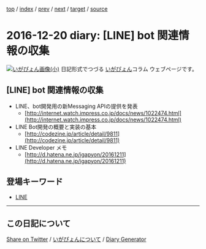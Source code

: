 [top](https://igapyon.github.io/diary/) 
 / [index](https://igapyon.github.io/diary/2016/index.html) 
 / [prev](https://igapyon.github.io/diary/2016/ig161219.html) 
 / [next](https://igapyon.github.io/diary/2016/ig161221.html) 
 / [target](https://igapyon.github.io/diary/2016/ig161220.html) 
 / [source](https://github.com/igapyon/diary/blob/gh-pages/2016/ig161220.html.src.md) 

2016-12-20 diary: [LINE] bot 関連情報の収集
=====================================================================================================
[![いがぴょん画像(小)](https://igapyon.github.io/diary/images/iga200306s.jpg "いがぴょん")](https://igapyon.github.io/diary/memo/memoigapyon.html) 日記形式でつづる [いがぴょん](https://igapyon.github.io/diary/memo/memoigapyon.html)コラム ウェブページです。

## [LINE] bot 関連情報の収集


* LINE、bot開発用の新Messaging APIの提供を発表
  * [http://internet.watch.impress.co.jp/docs/news/1022474.html](http://internet.watch.impress.co.jp/docs/news/1022474.html)
* LINE Bot開発の概要と実装の基本
  * [http://codezine.jp/article/detail/9811](http://codezine.jp/article/detail/9811)
* LINE Developer メモ
  * [http://d.hatena.ne.jp/igapyon/20161211](http://d.hatena.ne.jp/igapyon/20161211)



## 登場キーワード

* [LINE](../keyword/line.html)

----------------------------------------------------------------------------------------------------

## この日記について

[Share on Twitter](https://twitter.com/intent/tweet?hashtags=igapyon%2Cdiary%2C%E3%81%84%E3%81%8C%E3%81%B4%E3%82%87%E3%82%93%2CLINE&text=%5BLINE%5D+bot+%E9%96%A2%E9%80%A3%E6%83%85%E5%A0%B1%E3%81%AE%E5%8F%8E%E9%9B%86&url=https%3A%2F%2Figapyon.github.io%2Fdiary%2F2016%2Fig161220.html) / [いがぴょんについて](https://igapyon.github.io/diary/memo/memoigapyon.html) / [Diary Generator](https://github.com/igapyon/igapyonv3)
